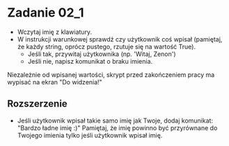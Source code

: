 # Zadanie 02_1

- Wczytaj imię z klawiatury.
- W instrukcji warunkowej sprawdź czy użytkownik coś wpisał (pamiętaj, że każdy string, oprócz pustego, rzutuje się na wartość True).
    - Jeśli tak, przywitaj użytkownika (np. 'Witaj, Zenon')
    - Jeśli nie, napisz komunikat o braku imienia.

Niezależnie od wpisanej wartości, skrypt przed zakończeniem pracy ma wypisać na ekran "Do widzenia!"

## Rozszerzenie
- Jeśli użytkownik wpisał takie samo imię jak Twoje, dodaj komunikat: "Bardzo ładne imię :)"
Pamiętaj, że imię powinno być przyrównane do Twojego imienia tylko jeśli użytkownik wpisał imię.
